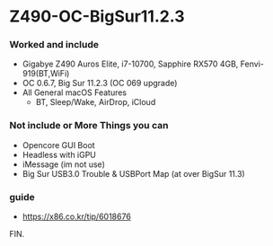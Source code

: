 # Z490-OC-BigSur11.2.3

### Worked and include
- Gigabye Z490 Auros Elite, i7-10700, Sapphire RX570 4GB, Fenvi-919(BT,WiFi)
- OC 0.6.7, Big Sur 11.2.3 (OC 069 upgrade)
- All General macOS Features
  - BT, Sleep/Wake, AirDrop, iCloud
 
### Not include or More Things you can
- Opencore GUI Boot
- Headless with iGPU
- iMessage (im not use)
- Big Sur USB3.0 Trouble & USBPort Map (at over BigSur 11.3)

### guide
- https://x86.co.kr/tip/6018676

FIN.
